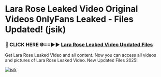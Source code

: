 # Lara Rose Leaked Video Original Videos 0nlyFans Leaked - Files Updated! (jsik)

<h3>🔴 CLICK HERE 🌐==►► <a href="https://tinyurl.com/2r6w6z4p" rel="nofollow">Lara Rose Leaked Video Updated Files</a></h3>

Get Lara Rose Leaked Video and all content. Now you can access all videos and pictures of Lara Rose Leaked Video. New Updated Files 2025!

[![jsik](https://i.imgur.com/CCmkfDU.gif)](https://tinyurl.com/2r6w6z4p)
